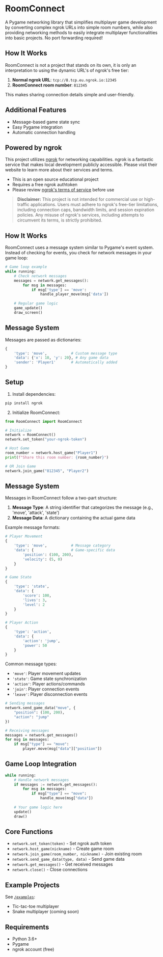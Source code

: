 # RoomConnect
A Pygame networking library that simplifies multiplayer game development by converting complex ngrok URLs into simple room numbers, while also providing networking methods to easily integrate multiplayer functionalities into basic projects. No port forwarding required!

## How It Works
RoomConnect is not a project that stands on its own, it is only an interpretation to using the dynamic URL's of ngrok's free tier:

1. **Normal ngrok URL**: `tcp://8.tcp.eu.ngrok.io:12345`
2. **RoomConnect room number**: `812345`

This makes sharing connection details simple and user-friendly.

## Additional Features
- Message-based game state sync
- Easy Pygame integration
- Automatic connection handling

## Powered by ngrok
This project utilizes [ngrok](https://ngrok.com/) for networking capabilities. ngrok is a fantastic service that makes local development publicly accessible. Please visit their website to learn more about their services and terms.

- This is an open source educational project
- Requires a free ngrok authtoken
- Please review [ngrok's terms of service](https://ngrok.com/terms) before use

> **Disclaimer:** This project is not intended for commercial use or high-traffic applications. Users must adhere to ngrok's free-tier limitations, including connection caps, bandwidth limits, and session expiration policies. Any misuse of ngrok's services, including attempts to circumvent its terms, is strictly prohibited.

## How It Works
RoomConnect uses a message system similar to Pygame's event system. Instead of checking for events, you check for network messages in your game loop:

```python
# Game loop example
while running:
    # Check network messages
    messages = network.get_messages():
        for msg in messages:
            if msg['type'] == 'move':
                handle_player_move(msg['data'])
    
    # Regular game logic
    game_update()
    draw_screen()
```

## Message System
Messages are passed as dictionaries:
```python
{
    'type': 'move',           # Custom message type
    'data': {'x': 10, 'y': 20}, # Any game data
    'sender': 'Player1'       # Automatically added
}
```

## Setup
1. Install dependencies:
```bash
pip install ngrok
```

2. Initialize RoomConnect:
```python
from RoomConnect import RoomConnect

# Initialize
network = RoomConnect()
network.set_token("your-ngrok-token")

# Host Game
room_number = network.host_game("Player1")
print(f"Share this room number: {room_number}")

# OR Join Game
network.join_game("812345", "Player2")
```

## Message System
Messages in RoomConnect follow a two-part structure:

1. **Message Type**: A string identifier that categorizes the message (e.g., 'move', 'attack', 'state')
2. **Message Data**: A dictionary containing the actual game data

Example message formats:
```python
# Player Movement
{
    'type': 'move',           # Message category
    'data': {                 # Game-specific data
        'position': (100, 200),
        'velocity': (5, 0)
    }
}

# Game State
{
    'type': 'state',
    'data': {
        'score': 100,
        'lives': 3,
        'level': 2
    }
}

# Player Action
{
    'type': 'action',
    'data': {
        'action': 'jump',
        'power': 50
    }
}
```

Common message types:
- `'move'`: Player movement updates
- `'state'`: Game state synchronization
- `'action'`: Player actions/commands
- `'join'`: Player connection events
- `'leave'`: Player disconnection events

```python
# Sending messages
network.send_game_data("move", {
    "position": (100, 200),
    "action": "jump"
})

# Receiving messages
messages = network.get_messages()
for msg in messages:
    if msg["type"] == "move":
        player.move(msg["data"]["position"])
```

## Game Loop Integration
```python
while running:
    # Handle network messages
    if messages := network.get_messages():
        for msg in messages:
            if msg["type"] == "move":
                handle_move(msg["data"])
    
    # Your game logic here
    update()
    draw()
```

## Core Functions
- `network.set_token(token)` - Set ngrok auth token
- `network.host_game(nickname)` - Create game room
- `network.join_game(room_number, nickname)` - Join existing room
- `network.send_game_data(type, data)` - Send game data
- `network.get_messages()` - Get received messages
- `network.close()` - Close connections

## Example Projects
See [`/examples`](/examples):
- Tic-tac-toe multiplayer
- Snake multiplayer (coming soon)

## Requirements
- Python 3.6+
- Pygame
- ngrok account (free)
